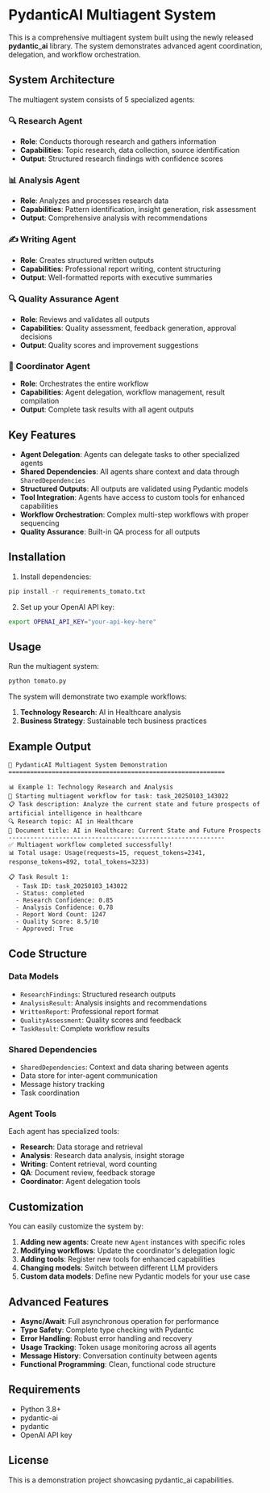 # PydanticAI Multiagent System

This is a comprehensive multiagent system built using the newly released **pydantic_ai** library. The system demonstrates advanced agent coordination, delegation, and workflow orchestration.

## System Architecture

The multiagent system consists of 5 specialized agents:

### 🔍 Research Agent
- **Role**: Conducts thorough research and gathers information
- **Capabilities**: Topic research, data collection, source identification
- **Output**: Structured research findings with confidence scores

### 📊 Analysis Agent  
- **Role**: Analyzes and processes research data
- **Capabilities**: Pattern identification, insight generation, risk assessment
- **Output**: Comprehensive analysis with recommendations

### ✍️ Writing Agent
- **Role**: Creates structured written outputs
- **Capabilities**: Professional report writing, content structuring
- **Output**: Well-formatted reports with executive summaries

### 🔍 Quality Assurance Agent
- **Role**: Reviews and validates all outputs
- **Capabilities**: Quality assessment, feedback generation, approval decisions
- **Output**: Quality scores and improvement suggestions

### 🎯 Coordinator Agent
- **Role**: Orchestrates the entire workflow
- **Capabilities**: Agent delegation, workflow management, result compilation
- **Output**: Complete task results with all agent outputs

## Key Features

- **Agent Delegation**: Agents can delegate tasks to other specialized agents
- **Shared Dependencies**: All agents share context and data through `SharedDependencies`
- **Structured Outputs**: All outputs are validated using Pydantic models
- **Tool Integration**: Agents have access to custom tools for enhanced capabilities
- **Workflow Orchestration**: Complex multi-step workflows with proper sequencing
- **Quality Assurance**: Built-in QA process for all outputs

## Installation

1. Install dependencies:
```bash
pip install -r requirements_tomato.txt
```

2. Set up your OpenAI API key:
```bash
export OPENAI_API_KEY="your-api-key-here"
```

## Usage

Run the multiagent system:

```bash
python tomato.py
```

The system will demonstrate two example workflows:
1. **Technology Research**: AI in Healthcare analysis
2. **Business Strategy**: Sustainable tech business practices

## Example Output

```
🎯 PydanticAI Multiagent System Demonstration
============================================================

📊 Example 1: Technology Research and Analysis
🚀 Starting multiagent workflow for task: task_20250103_143022
📋 Task description: Analyze the current state and future prospects of artificial intelligence in healthcare
🔍 Research topic: AI in Healthcare
📄 Document title: AI in Healthcare: Current State and Future Prospects
------------------------------------------------------------
✅ Multiagent workflow completed successfully!
📊 Total usage: Usage(requests=15, request_tokens=2341, response_tokens=892, total_tokens=3233)

📋 Task Result 1:
  - Task ID: task_20250103_143022
  - Status: completed
  - Research Confidence: 0.85
  - Analysis Confidence: 0.78
  - Report Word Count: 1247
  - Quality Score: 8.5/10
  - Approved: True
```

## Code Structure

### Data Models
- `ResearchFindings`: Structured research outputs
- `AnalysisResult`: Analysis insights and recommendations  
- `WrittenReport`: Professional report format
- `QualityAssessment`: Quality scores and feedback
- `TaskResult`: Complete workflow results

### Shared Dependencies
- `SharedDependencies`: Context and data sharing between agents
- Data store for inter-agent communication
- Message history tracking
- Task coordination

### Agent Tools
Each agent has specialized tools:
- **Research**: Data storage and retrieval
- **Analysis**: Research data analysis, insight storage
- **Writing**: Content retrieval, word counting
- **QA**: Document review, feedback storage
- **Coordinator**: Agent delegation tools

## Customization

You can easily customize the system by:

1. **Adding new agents**: Create new `Agent` instances with specific roles
2. **Modifying workflows**: Update the coordinator's delegation logic
3. **Adding tools**: Register new tools for enhanced capabilities
4. **Changing models**: Switch between different LLM providers
5. **Custom data models**: Define new Pydantic models for your use case

## Advanced Features

- **Async/Await**: Full asynchronous operation for performance
- **Type Safety**: Complete type checking with Pydantic
- **Error Handling**: Robust error handling and recovery
- **Usage Tracking**: Token usage monitoring across all agents
- **Message History**: Conversation continuity between agents
- **Functional Programming**: Clean, functional code structure

## Requirements

- Python 3.8+
- pydantic-ai
- pydantic
- OpenAI API key

## License

This is a demonstration project showcasing pydantic_ai capabilities. 